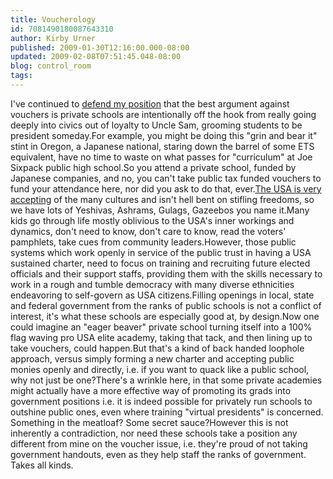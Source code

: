 ```yaml
---
title: Voucherology
id: 7081490180087643310
author: Kirby Urner
published: 2009-01-30T12:16:00.000-08:00
updated: 2009-02-08T07:51:45.048-08:00
blog: control_room
tags: 
---
```


I've continued to [defend my position](http://mathforum.org/kb/message.jspa?messageID=6589398&tstart=0) that the best argument against vouchers is private schools are intentionally off the hook from really going deeply into civics out of loyalty to Uncle Sam, grooming students to be president someday.For example, you might be doing this "grin and bear it" stint in Oregon, a Japanese national, staring down the barrel of some ETS equivalent, have no time to waste on what passes for "curriculum" at Joe Sixpack public high school.So you attend a private school, funded by Japanese companies, and no, you can't take public tax funded vouchers to fund your attendance here, nor did you ask to do that, ever.[The USA is very accepting](http://mybizmo.blogspot.com/2007/01/public-schools-overseas.html) of the many cultures and isn't hell bent on stifling freedoms, so we have lots of Yeshivas, Ashrams, Gulags, Gazeebos you name it.Many kids go through life mostly oblivious to the USA's inner workings and dynamics, don't need to know, don't care to know, read the voters' pamphlets, take cues from community leaders.However, those public systems which work openly in service of the public trust in having a USA sustained charter, need to focus on training and recruiting future elected officials and their support staffs, providing them with the skills necessary to work in a rough and tumble democracy with many diverse ethnicities endeavoring to self-govern as USA citizens.Filling openings in local, state and federal government from the ranks of public schools is not a conflict of interest, it's what these schools are especially good at, by design.Now one could imagine an "eager beaver" private school turning itself into a 100% flag waving pro USA elite academy, taking that tack, and then lining up to take vouchers, could happen.But that's a kind of back handed loophole approach, versus simply forming a new charter and accepting public monies openly and directly, i.e. if you want to quack like a public school, why not just be one?There's a wrinkle here, in that some private academies might actually have a more effective way of promoting its grads into government positions i.e. it is indeed possible for privately run schools to outshine public ones, even where training "virtual presidents" is concerned.  Something in the meatloaf?  Some secret sauce?However this is not inherently a contradiction, nor need these schools take a position any different from mine on the voucher issue, i.e. they're proud of not taking government handouts, even as they help staff the ranks of government.  Takes all kinds.